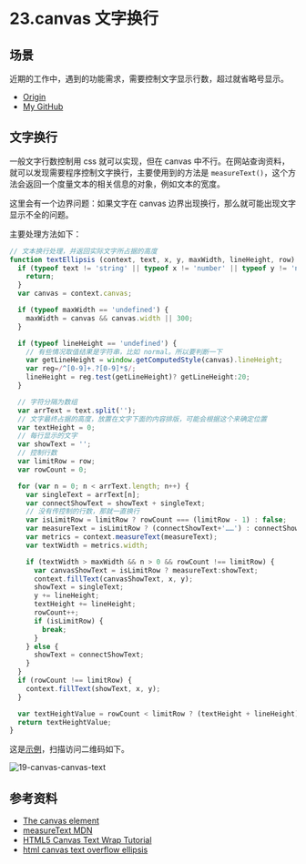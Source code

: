 # 23.canvas 文字换行
## <a name="situation"></a> 场景
近期的工作中，遇到的功能需求，需要控制文字显示行数，超过就省略号显示。


- [Origin][url-origin]
- [My GitHub][url-my-github]

## 文字换行
一般文字行数控制用 css 就可以实现，但在 canvas 中不行。在网站查询资料，就可以发现需要程序控制文字换行，主要使用到的方法是 `measureText()`，这个方法会返回一个度量文本的相关信息的对象，例如文本的宽度。

这里会有一个边界问题：如果文字在 canvas 边界出现换行，那么就可能出现文字显示不全的问题。

主要处理方法如下：
```javascript
// 文本换行处理，并返回实际文字所占据的高度
function textEllipsis (context, text, x, y, maxWidth, lineHeight, row) {
  if (typeof text != 'string' || typeof x != 'number' || typeof y != 'number') {
    return;
  }
  var canvas = context.canvas;

  if (typeof maxWidth == 'undefined') {
    maxWidth = canvas && canvas.width || 300;
  }

  if (typeof lineHeight == 'undefined') {
    // 有些情况取值结果是字符串，比如 normal。所以要判断一下
    var getLineHeight = window.getComputedStyle(canvas).lineHeight;
    var reg=/^[0-9]+.?[0-9]*$/;
    lineHeight = reg.test(getLineHeight)? getLineHeight:20;
  }

  // 字符分隔为数组
  var arrText = text.split('');
  // 文字最终占据的高度，放置在文字下面的内容排版，可能会根据这个来确定位置
  var textHeight = 0;
  // 每行显示的文字
  var showText = '';
  // 控制行数
  var limitRow = row;
  var rowCount = 0;

  for (var n = 0; n < arrText.length; n++) {
    var singleText = arrText[n];
    var connectShowText = showText + singleText;
    // 没有传控制的行数，那就一直换行
    var isLimitRow = limitRow ? rowCount === (limitRow - 1) : false;
    var measureText = isLimitRow ? (connectShowText+'……') : connectShowText;
    var metrics = context.measureText(measureText);
    var textWidth = metrics.width;

    if (textWidth > maxWidth && n > 0 && rowCount !== limitRow) {
      var canvasShowText = isLimitRow ? measureText:showText;
      context.fillText(canvasShowText, x, y);
      showText = singleText;
      y += lineHeight;
      textHeight += lineHeight;
      rowCount++;
      if (isLimitRow) {
        break;
      }
    } else {
      showText = connectShowText;
    }
  }
  if (rowCount !== limitRow) {
    context.fillText(showText, x, y);
  }

  var textHeightValue = rowCount < limitRow ? (textHeight + lineHeight): textHeight;
  return textHeightValue;
}
```
这是[示例][url-example-canvas-text]，扫描访问二维码如下。

![19-canvas-canvas-text][url-local-canvas-text]

## 参考资料
- [The canvas element][url-spec-canvas]
- [measureText MDN][url-mdn-measureText]
- [HTML5 Canvas Text Wrap Tutorial][url-website]
- [html canvas text overflow ellipsis][url-stackoverflow1]

[url-repository-images]:https://xxholic.github.io/segment/images

[url-spec-canvas]:https://html.spec.whatwg.org/multipage/canvas.html#the-canvas-element
[url-mdn-measureText]:https://developer.mozilla.org/en-US/docs/Web/API/CanvasRenderingContext2D/measureText


[url-example-canvas-text]:https://xxholic.github.io/lab/lab-js/segment-23/23.canvas-text.html



[url-stackoverflow1]:https://stackoverflow.com/questions/10508988/html-canvas-text-overflow-ellipsis
[url-website]:https://www.html5canvastutorials.com/tutorials/html5-canvas-wrap-text-tutorial/

[url-local-canvas-text]:https://xxholic.github.io/segment/images/23/qrcode-canvas-text.png

[url-origin]:https://github.com/XXHolic/segment/issues/25
[url-my-github]:https://github.com/XXHolic